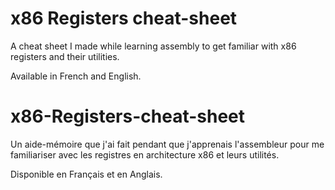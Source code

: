 # x86 Registers cheat-sheet
A cheat sheet I made while learning assembly to get familiar with x86 registers and their utilities.

Available in French and English.

# x86-Registers-cheat-sheet
Un aide-mémoire que j'ai fait pendant que j'apprenais l'assembleur pour me familiariser avec les registres en architecture x86 et leurs utilités.

Disponible en Français et en Anglais.
